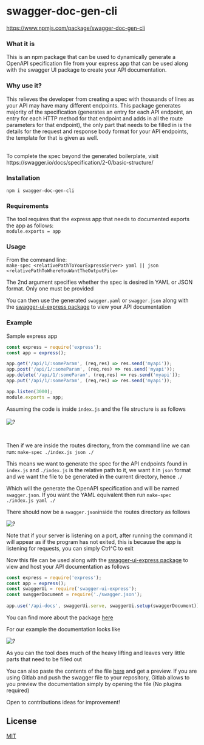 # swagger-doc-gen-cli

https://www.npmjs.com/package/swagger-doc-gen-cli

### What it is

This is an npm package that can be used to dynamically generate a OpenAPI specification file from your express app that can be used along with the swagger UI package to create your API documentation. 

### Why use it?
This relieves the developer from creating a spec with thousands of lines as your API may have many different endpoints. This package generates majority of the specification (generates an entry for each API endpoint, an entry for each HTTP method for that endpoint and adds in all the route parameters for that endpoint), the only part that needs to be filled in is the details for the request and response body format for your API endpoints, the template for that is given as well.

<br/>
To complete the spec beyond the generated boilerplate, visit https://swagger.io/docs/specification/2-0/basic-structure/

### Installation

```npm i swagger-doc-gen-cli```

### Requirements
The tool requires that the express app that needs to documented exports the app as follows: <br/>
```module.exports = app```

### Usage
From the command line: <br/>
```make-spec <relativePathToYourExpressServer> yaml || json <relativePathToWhereYouWantTheOutputFile>```

The 2nd argument specifies whether the spec is desired in YAML or JSON format. Only one must be provided

You can then use the generated ```swagger.yaml``` or ```swagger.json``` along with the [swagger-ui-express package](https://www.npmjs.com/package/swagger-ui-express) to view your API documentation

### Example

Sample express app

```js
const express = require('express');
const app = express();

app.get('/api/1/:someParam', (req,res) => res.send('myapi'));
app.post('/api/1/:someParam', (req,res) => res.send('myapi'));
app.delete('/api/1/:someParam', (req,res) => res.send('myapi'));
app.put('/api/1/:someParam', (req,res) => res.send('myapi'));

app.listen(3000);
module.exports = app;
```

Assuming the code is inside ```index.js``` and the file structure is as follows 
<br>
<br>
![?](https://cdn.mathpix.com/snip/images/P4dP3oo-Kptlei8_JmpKorTOoxxdEFMgtgLtnbo0Wtw.original.fullsize.png)

<br>

Then if we are inside the routes directory, from the command line we can run:
```make-spec ./index.js json ./```

This means we want to generate the spec for the API endpoints found in ```index.js``` and ```./index.js``` is the relative path to it, we want it in ```json``` format and we want the file to be generated in the current directory, hence ```./```

Which will the generate the OpenAPI specification and will be named ```swagger.json```. If you want the YAML equivalent then run ```make-spec ./index.js yaml ./```
 
There should now be a ```swagger.json```inside the routes directory as follows

![?](https://cdn.mathpix.com/snip/images/LJhqorjFf0TsSi9v8ktScOcrRmyqOIXZwdBl56NemRQ.original.fullsize.png)

Note that if your server is listening on a port, after running the command it will appear as if the program has not exited, this is because the app is listening for requests, you can simply Ctrl^C to exit 

Now this file can be used along with the [swagger-ui-express package](https://www.npmjs.com/package/swagger-ui-express) to view and host your API documentation as follows

```js
const express = require('express');
const app = express();
const swaggerUi = require('swagger-ui-express');
const swaggerDocument = require('./swagger.json');
 
app.use('/api-docs', swaggerUi.serve, swaggerUi.setup(swaggerDocument));
```

You can find more about the package [here](https://www.npmjs.com/package/swagger-ui-express)

For our example the documentation looks like

![?](https://cdn.mathpix.com/snip/images/ZQaXC_rvFCUBVBqwHKXSZVFXAmS0tiOJC_y1-rNBSVU.original.fullsize.png)

As you can the tool does much of the heavy lifting and leaves very little parts that need to be filled out

You can also paste the contents of the file [here](https://editor.swagger.io/) and get a preview. If you are using Gitlab and push the swagger file to your repository, Gitlab allows to you preview the documentation simply by opening the file (No plugins required)

Open to contributions ideas for improvement!


## License

[MIT](https://github.com/shazil-arif/swagger-doc-gen-cli/blob/master/LICENSE)
